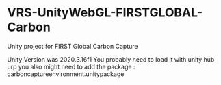 # VRS-UnityWebGL-FIRSTGLOBAL-Carbon
Unity project for FIRST Global Carbon Capture 

Unity Version was 2020.3.16f1
You probably need to load it with unity hub urp
you also might need to add the package : carboncaptureenvironment.unitypackage

